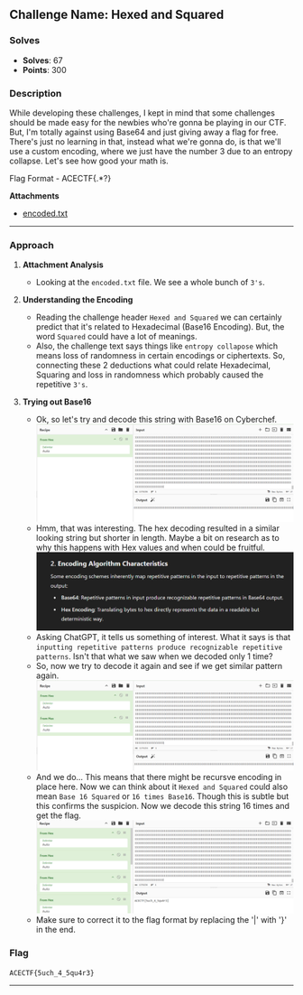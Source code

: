 ## **Challenge Name: Hexed and Squared**

### **Solves**
- **Solves**: 67
- **Points**: 300  

### **Description**
While developing these challenges, I kept in mind that some challenges should be made easy for the newbies who're gonna be playing in our CTF.
But, I'm totally against using Base64 and just giving away a flag for free. There's just no learning in that, instead what we're gonna do, 
is that we'll use a custom encoding, where we just have the number 3 due to an entropy collapse. Let's see how good your math is.

Flag Format - ACECTF{.*?}

**Attachments**
- [encoded.txt](../challenge-files/encoded.txt)

---

### **Approach**

1. **Attachment Analysis**
    - Looking at the `encoded.txt` file. We see a whole bunch of `3's`.
  
2. **Understanding the Encoding**
    - Reading the challenge header `Hexed and Squared` we can certainly predict that it's related to Hexadecimal (Base16 Encoding). But, the word `Squared` could have a lot of meanings.
    - Also, the challenge text says things like `entropy collapose` which means loss of randomness in certain encodings or ciphertexts. So, connecting these 2 deductions what could relate Hexadecimal, Squaring and loss in randomness which probably caused the repetitive `3's`.

3. **Trying out Base16**
    - Ok, so let's try and decode this string with Base16 on Cyberchef.
![Smaller Lnegth](Resources/image1.png)
   - Hmm, that was interesting. The hex decoding resulted in a similar looking string but shorter in length. Maybe a bit on research as to why this happens with Hex values and when could be fruitful.
![ChatGPT](Resources/image2.png)   
   - Asking ChatGPT, it tells us something of interest. What it says is that `inputting repetitive patterns produce recognizable repetitive patterns`. Isn't that what we saw when we decoded only 1 time? 
   - So, now we try to decode it again and see if we get similar pattern again.
![Recognizable Pattern](Resources/image3.png)
   - And we do... This means that there might be recursve encoding in place here. Now we can think about it `Hexed and Squared` could also mean `Base 16 Squared` or `16 times Base16`. Though this is subtle but this confirms the suspicion. Now we decode this string 16 times and get the flag.
![Flag](Resources/image4.png) 
   - Make sure to correct it to the flag format by replacing the '|' with  '}' in the end. 

### **Flag**
```
ACECTF{5uch_4_5qu4r3}
```
---
